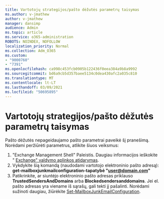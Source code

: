 ```yaml
---
title: Vartotojų strategijos/pašto dėžutės parametrų taisymas
ms.author: v-jmathew
author: v-jmathew
manager: dansimp
audience: Admin
ms.topic: article
ms.service: o365-administration
ROBOTS: NOINDEX, NOFOLLOW
localization_priority: Normal
ms.collection: Adm_O365
ms.custom:
- "9000760"
- "7391"
ms.openlocfilehash: ca998c453fcb0905b122436f0eea384a9b8a9992
ms.sourcegitcommit: bd6a9cb5d357baee5134c0dea430afc2a035c810
ms.translationtype: MT
ms.contentlocale: lt-LT
ms.lasthandoff: 03/09/2021
ms.locfileid: "50695895"
---
```

# <a name="fix-user-policymailbox-settings"></a>Vartotojų strategijos/pašto dėžutės parametrų taisymas

Pašto dėžutės nepageidaujamo pašto parametrai paveikė šį pranešimą. Norėdami peržiūrėti parametrus, atlikite šiuos veiksmus:

1. "Exchange Management Shell" Paleistis. Daugiau informacijos ieškokite " [Exchange" valdymo aplinkos atidarymas](https://go.microsoft.com/fwlink/?linkid=2101432).
2. Vykdykite šią komandą (naudodami vartotojo elektroninio pašto adresą):  **get-mailboxjunkmailconfiguration-tapatybė "user@domain.com"**
3. Patikrinkite, ar siuntėjo elektroninio pašto adresas priklauso **TrustedSendersAndDomains** arba **Blockedsendersanddomains**. Jei el. pašto adresas yra viename iš sąrašų, gali tekti jį pašalinti. Norėdami sužinoti daugiau, žiūrėkite [Set-MailboxJunkEmailConfiguration](https://go.microsoft.com/fwlink/?linkid=2101047).
